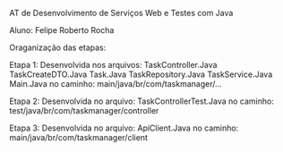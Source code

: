 AT de Desenvolvimento de Serviços Web e Testes com Java

Aluno: Felipe Roberto Rocha

Oraganização das etapas:

Etapa 1:
Desenvolvida nos arquivos: 
TaskController.Java
TaskCreateDTO.Java
Task.Java
TaskRepository.Java
TaskService.Java
Main.Java
no caminho: main/java/br/com/taskmanager/...

Etapa 2:
Desenvolvida no arquivo: TaskControllerTest.Java
no caminho: test/java/br/com/taskmanager/controller

Etapa 3:
Desenvolvida no arquivo: ApiClient.Java
no caminho: main/java/br/com/taskmanager/client
